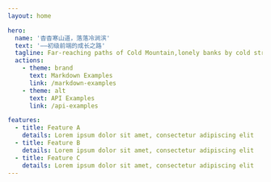 ```yaml
---
layout: home

hero:
  name: '杳杳寒山道，落落冷涧滨'
  text: '——初级前端的成长之路'
  tagline: Far-reaching paths of Cold Mountain,lonely banks by cold streams.
  actions:
    - theme: brand
      text: Markdown Examples
      link: /markdown-examples
    - theme: alt
      text: API Examples
      link: /api-examples

features:
  - title: Feature A
    details: Lorem ipsum dolor sit amet, consectetur adipiscing elit
  - title: Feature B
    details: Lorem ipsum dolor sit amet, consectetur adipiscing elit
  - title: Feature C
    details: Lorem ipsum dolor sit amet, consectetur adipiscing elit
---
```

